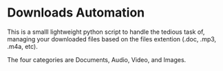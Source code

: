 # Downloads Automation

This is a smalll lightweight python script to handle the tedious task of,
managing your downloaded files based on the files extention (.doc, .mp3, .m4a, etc).
 
The four categories are Documents, Audio, Video, and Images.

 ## 